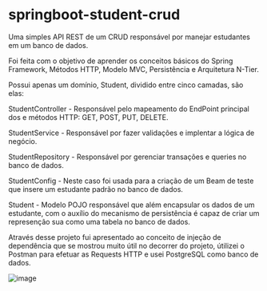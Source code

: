 # springboot-student-crud

Uma simples API REST de um CRUD responsável por manejar estudantes em um banco de dados.

Foi feita com o objetivo de aprender os conceitos básicos do Spring Framework, Métodos HTTP, Modelo MVC, Persistência e Arquitetura N-Tier.

Possui apenas um domínio, Student, dividido entre cinco camadas, são elas:

StudentController - Responsável pelo mapeamento do EndPoint principal dos e métodos HTTP: GET, POST, PUT, DELETE.

StudentService - Responsável por fazer validações e implentar a lógica de negócio.

StudentRepository - Responsável por gerenciar transações e queries no banco de dados.

StudentConfig - Neste caso foi usada para a criação de um Beam de teste que insere um estudante padrão no banco de dados.

Student - Modelo POJO responsável que além encapsular os dados de um estudante, com o auxílio do mecanismo de persistência é capaz de criar um represenção sua como uma tabela no banco de dados.

Através desse projeto fui apresentado ao conceito de injeção de dependência que se mostrou muito útil no decorrer do projeto, útilizei o Postman para efetuar as Requests HTTP e usei PostgreSQL como banco de dados.


   ![image](https://user-images.githubusercontent.com/87951363/206018286-ca4fae05-7180-4385-8ea9-c6e9aa9f71ff.png)
